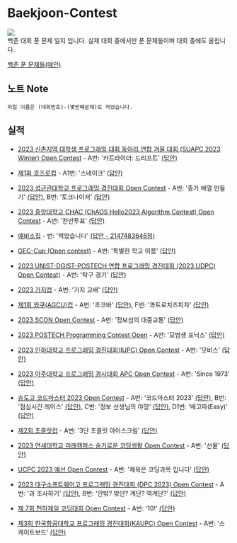 # Baekjoon-Contest
<a href='https://solved.ac/profile/dongmin'><img src="https://img.shields.io/badge/Python-3776AB?style=flat&logo=Python&logoColor=white"/></a><br>
백준 대회 푼 문제 일지 입니다. 실제 대회 중에서만 푼 문제들이며 대회 중에도 올립니다.

<a href='https://github.com/DM-09/BaekjoonCode'>백준 푼 문제들(메인)</a>

## 노트 Note
    파일 이름은 (대회번호)-(몇번째문제)로 적었습니다.

## 실적
- <a href='https://www.acmicpc.net/contest/view/951'>2023 신촌지역 대학생 프로그래밍 대회 동아리 연합 겨울 대회 (SUAPC 2023 Winter) Open Contest</a> - A번: '카트라이더: 드리프트' <a href='https://github.com/happydm09/Baekjoon-Contest/blob/main/951-1(A).py'>(답안)</a>

- <a href='https://www.acmicpc.net/contest/view/956'>제1회 흐즈로컵</a> - A1번: '스네이크' <a href='https://github.com/happydm09/Baekjoon-Contest/blob/main/956-1(A1).py'>(답안)</a>

- <a href='https://www.acmicpc.net/contest/view/958'>2023 성균관대학교 프로그래밍 경진대회 Open Contest</a> - A번: '증가 배열 만들기' <a href='https://github.com/happydm09/Baekjoon-Contest/blob/main/958-1(A).py'>(답안)</a>, B번: '토크나이저' <a href='https://github.com/happydm09/Baekjoon-Contest/blob/main/958-2(B).py'>(답안)</a>

- <a href='https://www.acmicpc.net/contest/view/960'>2023 중앙대학교 CHAC (ChAOS Hello2023 Algorithm Contest) Open Contest</a> - A번: '찬반투표' <a href='https://github.com/happydm09/Baekjoon-Contest/blob/main/960-1(A).py'>(답안)</a>

- <a href='https://www.acmicpc.net/contest/view/973'>예비소집</a> - 번: '먹었습니다' <a href='https://github.com/happydm09/Baekjoon-Contest/blob/main/973-1().txt'>(답안 - 2147483646점)</a>

- <a href='https://www.acmicpc.net/contest/view/978'>GEC-Cup (Open contest)</a> - A번: '특별한 학교 이름' <a href='https://github.com/happydm09/Baekjoon-Contest/blob/main/978-1(A).py'>(답안)</a>

- <a href='https://www.acmicpc.net/contest/view/970'>2023 UNIST-DGIST-POSTECH 연합 프로그래밍 경진대회 (2023 UDPC) Open Contest)</a> - A번: '탁구 경기' <a href='https://github.com/happydm09/Baekjoon-Contest/blob/main/970-1(A).py'>(답안)</a>

- <a href='https://www.acmicpc.net/contest/view/963'>2023 가지컵</a> - A번: '가지 교배' <a href='https://github.com/happydm09/Baekjoon-Contest/blob/main/963-1(A).py'>(답안)</a>

- <a href='https://www.acmicpc.net/contest/view/967'>제1회 와쿠(AGCU)컵</a> - A번: '초코바' <a href='https://github.com/happydm09/Baekjoon-Contest/blob/main/967-1(A).py'>(답안)</a>, F번: '콰트로치즈피자' <a href='https://github.com/happydm09/Baekjoon-Contest/blob/main/967-6(F).py'>(답안)</a>

- <a href='https://www.acmicpc.net/contest/view/999'>2023 SCON Open Contest</a> - A번: '정보섬의 대중교통' <a href='https://github.com/happydm09/Baekjoon-Contest/blob/main/999-1(A).py'>(답안)</a>

- <a href='https://www.acmicpc.net/contest/view/1014'>2023 POSTECH Programming Contest Open</a> - A번: '모범생 포닉스' <a href='https://github.com/happydm09/Baekjoon-Contest/blob/main/1014-1(A).py'>(답안)</a>

- <a href='https://www.acmicpc.net/contest/view/987'>2023 인하대학교 프로그래밍 경진대회(IUPC) Open Contest</a> - A번: '모비스' <a href='https://github.com/happydm09/Baekjoon-Contest/blob/main/987-1(A).py'>(답안)</a>

- <a href='https://www.acmicpc.net/contest/view/1013'>2023 아주대학교 프로그래밍 경시대회 APC Open Contest</a> - A번: 'Since 1973' <a href='https://github.com/happydm09/Baekjoon-Contest/blob/main/1013-1(A).py'>(답안)</a>

- <a href='https://www.acmicpc.net/contest/view/1029'>송도고 코드마스터 2023 Open Contest</a> - A번: '코드마스터 2023' <a href='https://github.com/happydm09/Baekjoon-Contest/blob/main/1029-1(A).py'>(답안)</a>, B번: '점심시간 레이스' <a href='https://github.com/happydm09/Baekjoon-Contest/blob/main/1029-2(B).py'>(답안)</a>, C번: '정보 선생님의 야망' <a href='https://github.com/happydm09/Baekjoon-Contest/blob/main/1029-3(C).py'>(답안)</a>, D1번: '배고파(Easy)' <a href='https://github.com/happydm09/Baekjoon-Contest/blob/main/1029-4(D1).py'>(답안)</a>


- <a href='https://www.acmicpc.net/contest/view/1056'>제2회 초콜릿컵</a> - A번: '3단 초콜릿 아이스크림' <a href='https://github.com/happydm09/Baekjoon-Contest/blob/main/1056-1(A).py'>(답안)</a>

- <a href='https://www.acmicpc.net/contest/view/1073'>2023 연세대학교 미래캠퍼스 슬기로운 코딩생활 Open Contest</a> - A번: '선물' <a href='https://github.com/happydm09/Baekjoon-Contest/blob/main/1073-1(A).py'>(답안)</a>

- <a href='https://www.acmicpc.net/contest/view/1068'>UCPC 2023 예선 Open Contest</a> - A번: '체육은 코딩과목 입니다' <a href='https://github.com/happydm09/Baekjoon-Contest/blob/main/1068-1(A).py'>(답안)</a>

- <a href='https://www.acmicpc.net/contest/view/1063'>2023 대구소프트웨어고 프로그래밍 경진대회 (DPC 2023) Open Contest</a> - A번: '과 조사하기' <a href='https://github.com/happydm09/Baekjoon-Contest/blob/main/1063-1(A).py'>(답안)</a>, B번: '안밖? 밖안? 계단? 역계단?' <a href='https://github.com/happydm09/Baekjoon-Contest/blob/main/1063-2(B).py'>(답안)</a>

- <a href='https://www.acmicpc.net/contest/view/1085'>제 7회 천하제일 코딩대회 Open Contest</a> - A번: '10!' <a href='https://github.com/happydm09/Baekjoon-Contest/blob/main/1085-1(A).py'>(답안)</a>

- <a href='https://www.acmicpc.net/contest/view/1090'>제3회 한국항공대학교 프로그래밍 경진대회(KAUPC) Open Contest</a> - A번: '스케이트보드' <a href='https://github.com/happydm09/Baekjoon-Contest/blob/main/1090-1(A).py'>(답안)</a>

